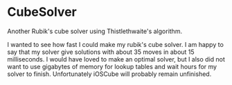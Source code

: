 # CubeSolver
Another Rubik's cube solver using Thistlethwaite's algorithm.

I wanted to see how fast I could make my rubik's cube solver. I am happy to say that my solver give solutions with about 35 moves in about 15 milliseconds. I would have loved to make an optimal solver, but I also did not want to use gigabytes of memory for lookup tables and wait hours for my solver to finish. Unfortunately iOSCube will probably remain unfinished.
